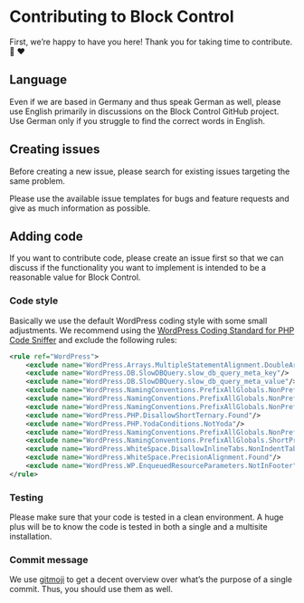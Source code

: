 # Contributing to Block Control

First, we’re happy to have you here! Thank you for taking time to contribute. :tada: :heart:

## Language

Even if we are based in Germany and thus speak German as well, please use English primarily in discussions on the Block Control GitHub project. Use German only if you struggle to find the correct words in English.

## Creating issues

Before creating a new issue, please search for existing issues targeting the same problem.

Please use the available issue templates for bugs and feature requests and give as much information as possible.

## Adding code

If you want to contribute code, please create an issue first so that we can discuss if the functionality you want to implement is intended to be a reasonable value for Block Control.

### Code style

Basically we use the default WordPress coding style with some small adjustments. We recommend using the [WordPress Coding Standard for PHP Code Sniffer](https://github.com/WordPress/WordPress-Coding-Standards) and exclude the following rules:

```xml
<rule ref="WordPress">
    <exclude name="WordPress.Arrays.MultipleStatementAlignment.DoubleArrowNotAligned"/>
    <exclude name="WordPress.DB.SlowDBQuery.slow_db_query_meta_key"/>
    <exclude name="WordPress.DB.SlowDBQuery.slow_db_query_meta_value"/>
    <exclude name="WordPress.NamingConventions.PrefixAllGlobals.NonPrefixedConstantFound"/>
    <exclude name="WordPress.NamingConventions.PrefixAllGlobals.NonPrefixedHooknameFound"/>
    <exclude name="WordPress.NamingConventions.PrefixAllGlobals.NonPrefixedVariableFound"/>
    <exclude name="WordPress.PHP.DisallowShortTernary.Found"/>
    <exclude name="WordPress.PHP.YodaConditions.NotYoda"/>
    <exclude name="WordPress.NamingConventions.PrefixAllGlobals.NonPrefixedNamespaceFound"/>
    <exclude name="WordPress.NamingConventions.PrefixAllGlobals.ShortPrefixPassed"/>
    <exclude name="WordPress.WhiteSpace.DisallowInlineTabs.NonIndentTabsUsed"/>
    <exclude name="WordPress.WhiteSpace.PrecisionAlignment.Found"/>
    <exclude name="WordPress.WP.EnqueuedResourceParameters.NotInFooter"/>
</rule>
```

### Testing

Please make sure that your code is tested in a clean environment. A huge plus will be to know the code is tested in both a single and a multisite installation.

### Commit message

We use [gitmoji](https://gitmoji.dev) to get a decent overview over what’s the purpose of a single commit. Thus, you should use them as well.
